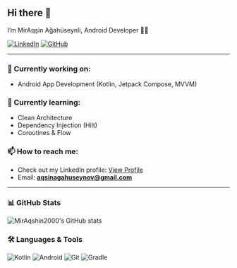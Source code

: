 ## Hi there 👋

I’m MirAqşin Ağahüseynli, Android Developer 👨‍💻  

[![LinkedIn](https://img.shields.io/badge/LinkedIn-0077B5?style=for-the-badge&logo=linkedin&logoColor=white)](https://www.linkedin.com/in/miraq%C5%9Fin-a%C4%9Fah%C3%BCseynli-955966207/)
[![GitHub](https://img.shields.io/badge/GitHub-181717?style=for-the-badge&logo=github&logoColor=white)](https://github.com/MirAqshin2000)

---

### 🔭 Currently working on:
- Android App Development (Kotlin, Jetpack Compose, MVVM)

### 🌱 Currently learning:
- Clean Architecture
- Dependency Injection (Hilt)
- Coroutines & Flow

### 📫 How to reach me:
- Check out my LinkedIn profile: [View Profile](https://www.linkedin.com/in/miraq%C5%9Fin-a%C4%9Fah%C3%BCseynli-955966207/)
- Email: **aqsinagahuseynov@gmail.com**

---

### 📊 GitHub Stats
![MirAqshin2000's GitHub stats](https://github-readme-stats.vercel.app/api?username=MirAqshin2000&show_icons=true&theme=dark)


### 🛠️ Languages & Tools
![Kotlin](https://img.shields.io/badge/Kotlin-0095D5?style=for-the-badge&logo=kotlin&logoColor=white)
![Android](https://img.shields.io/badge/Android-3DDC84?style=for-the-badge&logo=android&logoColor=white)
![Git](https://img.shields.io/badge/Git-F05032?style=for-the-badge&logo=git&logoColor=white)
![Gradle](https://img.shields.io/badge/Gradle-02303A?style=for-the-badge&logo=gradle&logoColor=white)

